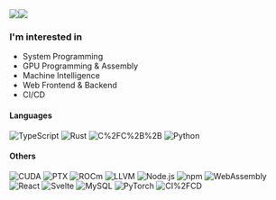 







<section style="display: flex;flex-direction: row;align-items: flex-start;">
    <img src="https://github-readme-stats.vercel.app/api?username=lshqqytiger&show_icons=true&hide_border=true&theme=transparent" />
    <img src="https://github-readme-stats.vercel.app/api/top-langs/?username=lshqqytiger&hide_border=true&theme=transparent" />
</section>

### I'm interested in

- System Programming
- GPU Programming & Assembly
- Machine Intelligence
- Web Frontend & Backend
- CI/CD

#### Languages

<img alt="TypeScript" src="https://img.shields.io/badge/TypeScript-%2300599C.svg?style=flat-square&logo=TypeScript&logoColor=white"/> <img alt="Rust" src="https://img.shields.io/badge/Rust-%2300599C.svg?style=flat-square&logo=Rust&logoColor=white"/> <img alt="C%2FC%2B%2B" src="https://img.shields.io/badge/C%2FC%2B%2B-%2300599C.svg?style=flat-square&logo=cplusplus&logoColor=white"/> <img alt="Python" src="https://img.shields.io/badge/Python-%2300599C.svg?style=flat-square&logo=Python&logoColor=white"/> 

#### Others

<img alt="CUDA" src="https://img.shields.io/badge/CUDA-%2300599C.svg?style=flat-square&logo=nvidia&logoColor=white"/> <img alt="PTX" src="https://img.shields.io/badge/PTX-%2300599C.svg?style=flat-square&logo=nvidia&logoColor=white"/> <img alt="ROCm" src="https://img.shields.io/badge/ROCm-%2300599C.svg?style=flat-square&logo=amd&logoColor=white"/> <img alt="LLVM" src="https://img.shields.io/badge/LLVM-%2300599C.svg?style=flat-square&logo=LLVM&logoColor=white"/> <img alt="Node.js" src="https://img.shields.io/badge/Node.js-%2300599C.svg?style=flat-square&logo=Node.js&logoColor=white"/> <img alt="npm" src="https://img.shields.io/badge/npm-%2300599C.svg?style=flat-square&logo=npm&logoColor=white"/> <img alt="WebAssembly" src="https://img.shields.io/badge/WebAssembly-%2300599C.svg?style=flat-square&logo=WebAssembly&logoColor=white"/> <img alt="React" src="https://img.shields.io/badge/React-%2300599C.svg?style=flat-square&logo=React&logoColor=white"/> <img alt="Svelte" src="https://img.shields.io/badge/Svelte-%2300599C.svg?style=flat-square&logo=Svelte&logoColor=white"/> <img alt="MySQL" src="https://img.shields.io/badge/MySQL-%2300599C.svg?style=flat-square&logo=MySQL&logoColor=white"/> <img alt="PyTorch" src="https://img.shields.io/badge/PyTorch-%2300599C.svg?style=flat-square&logo=PyTorch&logoColor=white"/> <img alt="CI%2FCD" src="https://img.shields.io/badge/CI%2FCD-%2300599C.svg?style=flat-square&logo=linuxcontainers&logoColor=white"/> 
